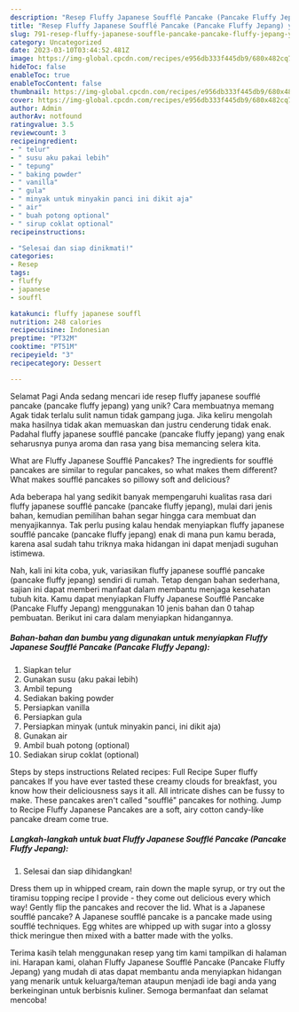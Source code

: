 ```yaml
---
description: "Resep Fluffy Japanese Soufflé Pancake (Pancake Fluffy Jepang) yang Enak"
title: "Resep Fluffy Japanese Soufflé Pancake (Pancake Fluffy Jepang) yang Enak"
slug: 791-resep-fluffy-japanese-souffle-pancake-pancake-fluffy-jepang-yang-enak
category: Uncategorized
date: 2023-03-10T03:44:52.481Z
image: https://img-global.cpcdn.com/recipes/e956db333f445db9/680x482cq70/fluffy-japanese-souffle-pancake-pancake-fluffy-jepang-foto-resep-utama.jpg
hideToc: false
enableToc: true
enableTocContent: false
thumbnail: https://img-global.cpcdn.com/recipes/e956db333f445db9/680x482cq70/fluffy-japanese-souffle-pancake-pancake-fluffy-jepang-foto-resep-utama.jpg
cover: https://img-global.cpcdn.com/recipes/e956db333f445db9/680x482cq70/fluffy-japanese-souffle-pancake-pancake-fluffy-jepang-foto-resep-utama.jpg
author: Admin
authorAv: notfound
ratingvalue: 3.5
reviewcount: 3
recipeingredient:
- " telur"
- " susu aku pakai lebih"
- " tepung"
- " baking powder"
- " vanilla"
- " gula"
- " minyak untuk minyakin panci ini dikit aja"
- " air"
- " buah potong optional"
- " sirup coklat optional"
recipeinstructions:

- "Selesai dan siap dinikmati!"
categories:
- Resep
tags:
- fluffy
- japanese
- souffl

katakunci: fluffy japanese souffl 
nutrition: 248 calories
recipecuisine: Indonesian
preptime: "PT32M"
cooktime: "PT51M"
recipeyield: "3"
recipecategory: Dessert

---
```



Selamat Pagi Anda sedang mencari ide resep fluffy japanese soufflé pancake (pancake fluffy jepang) yang unik? Cara membuatnya memang Agak tidak terlalu sulit namun tidak gampang juga. Jika keliru mengolah maka hasilnya tidak akan memuaskan dan justru cenderung tidak enak. Padahal fluffy japanese soufflé pancake (pancake fluffy jepang) yang enak seharusnya punya aroma dan rasa yang bisa memancing selera kita.


What are Fluffy Japanese Soufflé Pancakes? The ingredients for soufflé pancakes are similar to regular pancakes, so what makes them different? What makes soufflé pancakes so pillowy soft and delicious?

Ada beberapa hal yang sedikit banyak mempengaruhi kualitas rasa dari fluffy japanese soufflé pancake (pancake fluffy jepang), mulai dari jenis bahan, kemudian pemilihan bahan segar hingga cara membuat dan menyajikannya. Tak perlu pusing kalau hendak menyiapkan fluffy japanese soufflé pancake (pancake fluffy jepang) enak di mana pun kamu berada, karena asal sudah tahu triknya maka hidangan ini dapat menjadi suguhan istimewa.


Nah, kali ini kita coba, yuk, variasikan fluffy japanese soufflé pancake (pancake fluffy jepang) sendiri di rumah. Tetap dengan bahan sederhana, sajian ini dapat memberi manfaat dalam membantu menjaga kesehatan tubuh kita. Kamu dapat menyiapkan Fluffy Japanese Soufflé Pancake (Pancake Fluffy Jepang) menggunakan 10 jenis bahan dan 0 tahap pembuatan. Berikut ini cara dalam menyiapkan hidangannya.

<!--inarticleads1-->

##### Bahan-bahan dan bumbu yang digunakan untuk menyiapkan Fluffy Japanese Soufflé Pancake (Pancake Fluffy Jepang):

1. Siapkan  telur
1. Gunakan  susu (aku pakai lebih)
1. Ambil  tepung
1. Sediakan  baking powder
1. Persiapkan  vanilla
1. Persiapkan  gula
1. Persiapkan  minyak (untuk minyakin panci, ini dikit aja)
1. Gunakan  air
1. Ambil  buah potong (optional)
1. Sediakan  sirup coklat (optional)


Steps by steps instructions Related recipes: Full Recipe Super fluffy pancakes If you have ever tasted these creamy clouds for breakfast, you know how their deliciousness says it all. All intricate dishes can be fussy to make. These pancakes aren&#39;t called &#34;soufflé&#34; pancakes for nothing. Jump to Recipe Fluffy Japanese Pancakes are a soft, airy cotton candy-like pancake dream come true. 

<!--inarticleads2-->

##### Langkah-langkah untuk buat Fluffy Japanese Soufflé Pancake (Pancake Fluffy Jepang):


1. Selesai dan siap dihidangkan!

Dress them up in whipped cream, rain down the maple syrup, or try out the tiramisu topping recipe I provide - they come out delicious every which way! Gently flip the pancakes and recover the lid. What is a Japanese soufflé pancake? A Japanese soufflé pancake is a pancake made using soufflé techniques. Egg whites are whipped up with sugar into a glossy thick meringue then mixed with a batter made with the yolks. 

Terima kasih telah menggunakan resep yang tim kami tampilkan di halaman ini. Harapan kami, olahan Fluffy Japanese Soufflé Pancake (Pancake Fluffy Jepang) yang mudah di atas dapat membantu anda menyiapkan hidangan yang menarik untuk keluarga/teman ataupun menjadi ide bagi anda yang berkeinginan untuk berbisnis kuliner. Semoga bermanfaat dan selamat mencoba!
